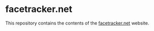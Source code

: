 # facetracker.net

This repository contains the contents of the [facetracker.net](http://facetracker.net) website.